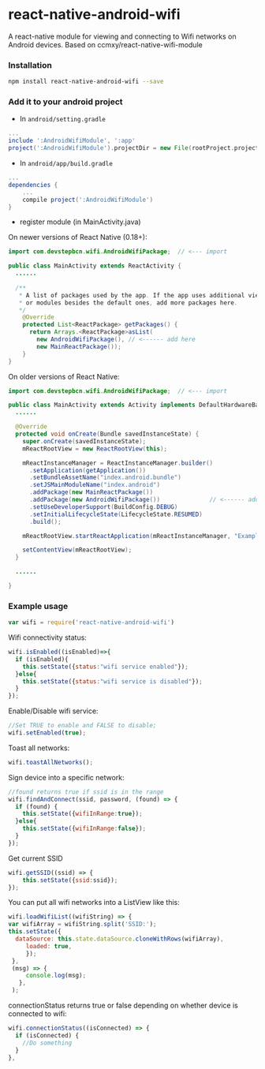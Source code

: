 # react-native-android-wifi

A react-native module for viewing and connecting to Wifi networks on Android devices. 
Based on ccmxy/react-native-wifi-module

### Installation

```bash
npm install react-native-android-wifi --save
```

### Add it to your android project

* In `android/setting.gradle`

```gradle
...
include ':AndroidWifiModule', ':app'
project(':AndroidWifiModule').projectDir = new File(rootProject.projectDir, '../node_modules/react-native-android-wifi')
```

* In `android/app/build.gradle`

```gradle
...
dependencies {
    ...
    compile project(':AndroidWifiModule')
}
```

* register module (in MainActivity.java)

On newer versions of React Native (0.18+):

```java
import com.devstepbcn.wifi.AndroidWifiPackage;  // <--- import

public class MainActivity extends ReactActivity {
  ......
  
  /**
   * A list of packages used by the app. If the app uses additional views
   * or modules besides the default ones, add more packages here.
   */
    @Override
    protected List<ReactPackage> getPackages() {
      return Arrays.<ReactPackage>asList(
        new AndroidWifiPackage(), // <------ add here
        new MainReactPackage());
    }
}
```

On older versions of React Native:

```java
import com.devstepbcn.wifi.AndroidWifiPackage;  // <--- import

public class MainActivity extends Activity implements DefaultHardwareBackBtnHandler {
  ......

  @Override
  protected void onCreate(Bundle savedInstanceState) {
    super.onCreate(savedInstanceState);
    mReactRootView = new ReactRootView(this);

    mReactInstanceManager = ReactInstanceManager.builder()
      .setApplication(getApplication())
      .setBundleAssetName("index.android.bundle")
      .setJSMainModuleName("index.android")
      .addPackage(new MainReactPackage())
      .addPackage(new AndroidWifiPackage())              // <------ add here
      .setUseDeveloperSupport(BuildConfig.DEBUG)
      .setInitialLifecycleState(LifecycleState.RESUMED)
      .build();

    mReactRootView.startReactApplication(mReactInstanceManager, "ExampleRN", null);

    setContentView(mReactRootView);
  }

  ......

}
```

### Example usage

```javascript
var wifi = require('react-native-android-wifi')
```

Wifi connectivity status:
```javascript
wifi.isEnabled((isEnabled)=>{
  if (isEnabled){
    this.setState({status:"wifi service enabled"});
  }else{
    this.setState({status:"wifi service is disabled"});
  }
});
```

Enable/Disable wifi service:
```javascript
//Set TRUE to enable and FALSE to disable; 
wifi.setEnabled(true);
```

Toast all networks:
```javascript
wifi.toastAllNetworks();
```

Sign device into a specific network:
```javascript
//found returns true if ssid is in the range
wifi.findAndConnect(ssid, password, (found) => {
  if (found) {
    this.setState({wifiInRange:true});
  }else{
    this.setState({wifiInRange:false});
  }
});
```

Get current SSID
```javascript
wifi.getSSID((ssid) => {
    this.setState({ssid:ssid});
});
```

You can put all wifi networks into a ListView like this:
```javascript
wifi.loadWifiList((wifiString) => {
var wifiArray = wifiString.split('SSID:');
this.setState({
  dataSource: this.state.dataSource.cloneWithRows(wifiArray),
     loaded: true,
     });
 },
 (msg) => {
     console.log(msg);
   },
 );
 ```

connectionStatus returns true or false depending on whether device is connected to wifi:
```javascript
wifi.connectionStatus((isConnected) => {
  if (isConnected) {
    //Do something
  }
},
```

